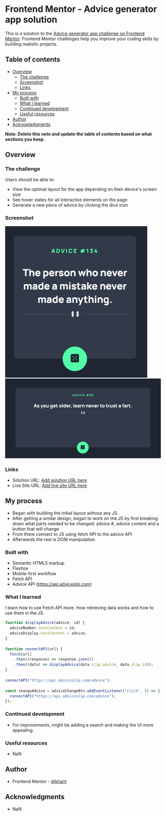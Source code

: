 # Frontend Mentor - Advice generator app solution

This is a solution to the [Advice generator app challenge on Frontend Mentor](https://www.frontendmentor.io/challenges/advice-generator-app-QdUG-13db). Frontend Mentor challenges help you improve your coding skills by building realistic projects.

## Table of contents

- [Overview](#overview)
  - [The challenge](#the-challenge)
  - [Screenshot](#screenshot)
  - [Links](#links)
- [My process](#my-process)
  - [Built with](#built-with)
  - [What I learned](#what-i-learned)
  - [Continued development](#continued-development)
  - [Useful resources](#useful-resources)
- [Author](#author)
- [Acknowledgments](#acknowledgments)

**Note: Delete this note and update the table of contents based on what sections you keep.**

## Overview

### The challenge

Users should be able to:

- View the optimal layout for the app depending on their device's screen size
- See hover states for all interactive elements on the page
- Generate a new piece of advice by clicking the dice icon

### Screenshot

![](./screenshots/mobileSS.PNG)
![](./screenshots/desktopSS.PNG)

### Links

- Solution URL: [Add solution URL here](https://your-solution-url.com)
- Live Site URL: [Add live site URL here](https://your-live-site-url.com)

## My process

- Began with building the initial layout without any JS.
- After getting a similar design, began to work on the JS by first breaking down what parts needed to be changed: advice #, advice content and a button that will change
- From there connect to JS using fetch API to the advice API
- Afterwards the rest is DOM manipulation

### Built with

- Semantic HTML5 markup
- Flexbox
- Mobile-first workflow
- Fetch API
- Advice API (https://api.adviceslip.com)

### What I learned

I learn how to use Fetch API more. How retrieving data works and how to use them in the JS.

```js
function displayAdvice(advice, id) {
  adviceNumber.textContent = id;
  adviceDisplay.textContent = advice;
}

function connectAPI(url) {
  fetch(url)
    .then((response) => response.json())
    .then((data) => displayAdvice(data.slip.advice, data.slip.id));
}

connectAPI("https://api.adviceslip.com/advice");

const changeAdvice = adviceChangeBtn.addEventListener("click", () => {
  connectAPI("https://api.adviceslip.com/advice");
});
```

### Continued development

- For improvements, might be adding a search and making the UI more appealing.

### Useful resources

- NaN

## Author

- Frontend Mentor - [@khant](https://www.frontendmentor.io/profile/khantmhtoo)

## Acknowledgments

- NaN
